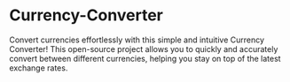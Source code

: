 # Currency-Converter
Convert currencies effortlessly with this simple and intuitive Currency Converter! This open-source project allows you to quickly and accurately convert between different currencies, helping you stay on top of the latest exchange rates.

